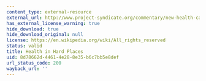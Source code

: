 ```yaml
---
content_type: external-resource
external_url: http://www.project-syndicate.org/commentary/new-health-care-models-in-developing-countries-by-joseph-jimenez
has_external_license_warning: true
hide_download: true
hide_download_original: null
license: https://en.wikipedia.org/wiki/All_rights_reserved
status: valid
title: Health in Hard Places
uid: 8d78662d-4461-4e28-8e35-b6c7bb5e8def
url_status_code: 200
wayback_url: ''
---
```

